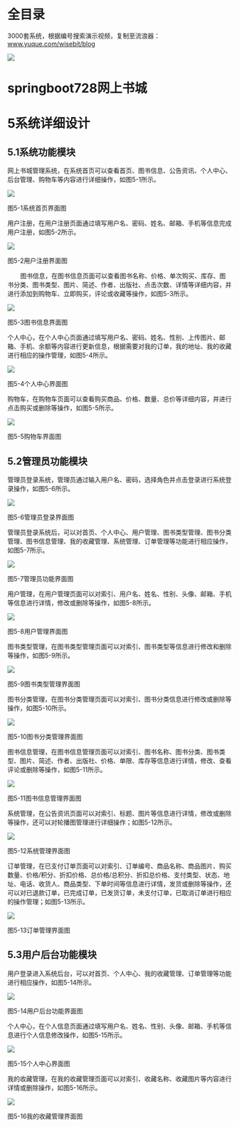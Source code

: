 # 全目录

3000套系统，根据编号搜索演示视频，复制至流浪器：www.yuque.com/wisebit/blog


![](https://bitwise.oss-cn-heyuan.aliyuncs.com/2024/11/06/qq_wechat.png)
# springboot728网上书城
# 5系统详细设计
## 5.1系统功能模块
网上书城管理系统，在系统首页可以查看首页、图书信息、公告资讯、个人中心、后台管理、购物车等内容进行详细操作，如图5-1所示。

![](/md/blog.014.png)

图5-1系统首页界面图

用户注册，在用户注册页面通过填写用户名、密码、姓名、邮箱、手机等信息完成用户注册，如图5-2所示。

![](/md/blog.015.png)

图5-2用户注册界面图

`    `图书信息，在图书信息页面可以查看图书名称、价格、单次购买、库存、图书分类、图书类型、图片、简述、作者、出版社、点击次数、详情等详细内容，并进行添加到购物车、立即购买，评论或收藏等操作，如图5-3所示。

![](/md/blog.016.png)

图5-3图书信息界面图

个人中心，在个人中心页面通过填写用户名、密码、姓名、性别、上传图片、邮箱、手机、余额等内容进行更新信息，根据需要对我的订单，我的地址、我的收藏进行相应的操作管理，如图5-4所示。

![](/md/blog.017.png)

图5-4个人中心界面图

购物车，在购物车页面可以查看购买商品、价格、数量、总价等详细内容，并进行点击购买或删除等操作，如图5-5所示。

![](/md/blog.018.png)

图5-5购物车界面图

## 5.2管理员功能模块
管理员登录系统，管理员通过输入用户名、密码，选择角色并点击登录进行系统登录操作，如图5-6所示。

![](/md/blog.019.png)

图5-6管理员登录界面图

管理员登录系统后，可以对首页、个人中心、用户管理、图书类型管理、图书分类管理、图书信息管理、我的收藏管理、系统管理、订单管理等功能进行相应操作，如图5-7所示。

![](/md/blog.020.png)

图5-7管理员功能界面图

用户管理，在用户管理页面可以对索引、用户名、姓名、性别、头像、邮箱、手机等信息进行详情，修改或删除等操作，如图5-8所示。

![](/md/blog.021.png)

图5-8用户管理界面图

图书类型管理，在图书类型管理页面可以对索引、图书类型等信息进行修改和删除等操作，如图5-9所示。

![](/md/blog.022.png)

图5-9图书类型管理界面图

图书分类管理，在图书分类管理页面可以对索引、图书分类信息进行修改或删除等操作，如图5-10所示。

![](/md/blog.023.png)

图5-10图书分类管理界面图

图书信息管理，在图书信息管理页面可以对索引、图书名称、图书分类、图书类型、图片、简述、作者、出版社、价格、单限、库存等信息进行详情，修改、查看评论或删除等操作，如图5-11所示。

![](/md/blog.024.png)

图5-11图书信息管理界面图

系统管理，在公告资讯页面可以对索引、标题、图片等信息进行详情，修改或删除等操作，还可以对轮播图管理进行详细操作；如图5-12所示。

![](/md/blog.025.png)

图5-12系统管理界面图

订单管理，在已支付订单页面可以对索引、订单编号、商品名称、商品图片、购买数量、价格/积分、折扣价格、总价格/总积分、折扣总价格、支付类型、状态、地址、电话、收货人、商品类型、下单时间等信息进行详情，发货或删除等操作，还可以对已退款订单，已完成订单，已发货订单，未支付订单，已取消订单进行相应的操作管理；如图5-13所示。

![](/md/blog.026.png)

图5-13订单管理界面图

## 5.3用户后台功能模块
用户登录进入系统后台，可以对首页、个人中心、我的收藏管理、订单管理等功能进行相应操作，如图5-14所示。

![](/md/blog.027.png)

图5-14用户后台功能界面图

个人中心，在个人信息页面通过填写用户名、姓名、性别、头像、邮箱、手机等信息进行个人信息修改操作，如图5-15所示。

![](/md/blog.028.png)

图5-15个人中心界面图

我的收藏管理，在我的收藏管理页面可以对索引、收藏名称、收藏图片等内容进行详情或删除操作，如图5-16所示。

![](/md/blog.029.png)

图5-16我的收藏管理界面图





